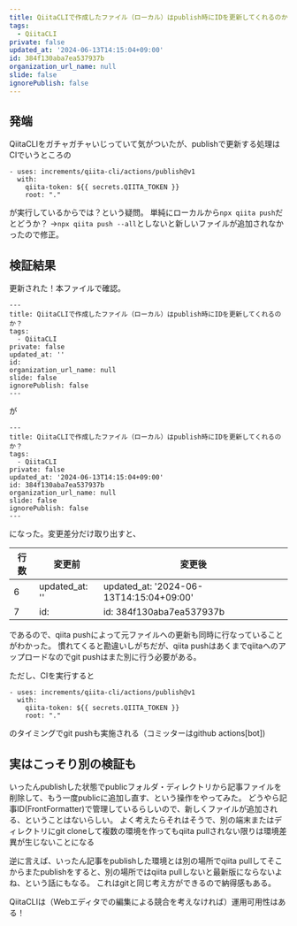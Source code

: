 ```yaml
---
title: QiitaCLIで作成したファイル（ローカル）はpublish時にIDを更新してくれるのか？→結果...
tags:
  - QiitaCLI
private: false
updated_at: '2024-06-13T14:15:04+09:00'
id: 384f130aba7ea537937b
organization_url_name: null
slide: false
ignorePublish: false
---
```


## 発端
QiitaCLIをガチャガチャいじっていて気がついたが、publishで更新する処理はCIでいうところの

```
- uses: increments/qiita-cli/actions/publish@v1
  with:
    qiita-token: ${{ secrets.QIITA_TOKEN }}
    root: "."
```

が実行しているからでは？という疑問。
単純にローカルから`npx qiita push`だとどうか？
→`npx qiita push --all`としないと新しいファイルが追加されなかったので修正。

## 検証結果
更新された！本ファイルで確認。

```
---
title: QiitaCLIで作成したファイル（ローカル）はpublish時にIDを更新してくれるのか？
tags:
  - QiitaCLI
private: false
updated_at: ''
id: 
organization_url_name: null
slide: false
ignorePublish: false
---
```

が

```
---
title: QiitaCLIで作成したファイル（ローカル）はpublish時にIDを更新してくれるのか？
tags:
  - QiitaCLI
private: false
updated_at: '2024-06-13T14:15:04+09:00'
id: 384f130aba7ea537937b
organization_url_name: null
slide: false
ignorePublish: false
---
```

になった。変更差分だけ取り出すと、

| 行数 | 変更前 | 変更後 |
| --- | --- | --- |
| 6 | updated_at: '' | updated_at: '2024-06-13T14:15:04+09:00' | 
| 7 | id:  | id: 384f130aba7ea537937b |

であるので、qiita pushによって元ファイルへの更新も同時に行なっていることがわかった。
慣れてくると勘違いしがちだが、qiita pushはあくまでqiitaへのアップロードなのでgit pushはまた別に行う必要がある。

ただし、CIを実行すると

```
- uses: increments/qiita-cli/actions/publish@v1
  with:
    qiita-token: ${{ secrets.QIITA_TOKEN }}
    root: "."
```

のタイミングでgit pushも実施される（コミッターはgithub actions[bot])

## 実はこっそり別の検証も
いったんpublishした状態でpublicフォルダ・ディレクトリから記事ファイルを削除して、もう一度publicに追加し直す、という操作をやってみた。
どうやら記事ID(FrontFormatter)で管理しているらしいので、新しくファイルが追加される、ということはないらしい。
よく考えたらそれはそうで、別の端末またはディレクトリにgit cloneして複数の環境を作ってもqiita pullされない限りは環境差異が生じないことになる

逆に言えば、いったん記事をpublishした環境とは別の場所でqiita pullしてそこからまたpublishをすると、別の場所ではqiita pullしないと最新版にならないよね、という話にもなる。
これはgitと同じ考え方ができるので納得感もある。

QiitaCLIは（Webエディタでの編集による競合を考えなければ）運用可用性はある！
